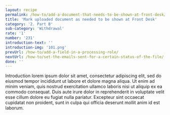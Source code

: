 ```yaml
---
layout: recipe
permalink: /how-to/add-a-document-that-needs-to-be-shown-at-front-desk/
title: 'Mark uploaded document as needed to be shown at Front Desk'
category: '2. Part B'
sub-category: 'Withdrawal'
rate: '1'
number: '231'
introduction-text: ''
introduction-img: '101.png'
prevUrl: /how-to/add-a-field-in-a-processing-role/
nextUrl: /how-to/set-the-emails-sent-for-a-certain-status-of-the-file/
done: ''
---
```


Introduction lorem ipsum dolor sit amet, consectetur adipiscing elit, sed do eiusmod tempor incididunt ut labore et dolore magna aliqua. Ut enim ad minim veniam, quis nostrud exercitation ullamco laboris nisi ut aliquip ex ea commodo consequat. Duis aute irure dolor in reprehenderit in voluptate velit esse cillum dolore eu fugiat nulla pariatur. Excepteur sint occaecat cupidatat non proident, sunt in culpa qui officia deserunt mollit anim id est laborum.

